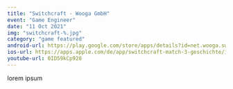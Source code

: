 ```yaml
---
title: "Switchcraft - Wooga GmbH"
event: "Game Engineer"
date: "11 Oct 2021"
img: "switchcraft-%.jpg"
category: "game featured"
android-url: https://play.google.com/store/apps/details?id=net.wooga.switchcraft.googleplay&hl=pt&gl=US
ios-url: https://apps.apple.com/de/app/switchcraft-match-3-geschichte/id1510325826
youtube-url: 0ID59kCp928
---
```

lorem ipsum